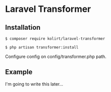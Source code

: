 # Laravel Transformer

## Installation
```
$ composer require kolirt/laravel-transformer
```
```
$ php artisan transformer:install
```
Configure config on config/transformer.php path.

## Example

I'm going to write this later...